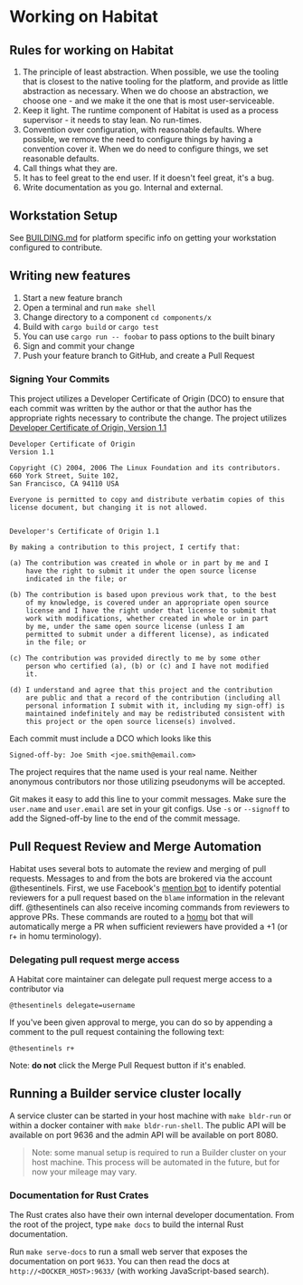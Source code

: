 # Working on Habitat

## Rules for working on Habitat

1. The principle of least abstraction. When possible, we use the tooling that is closest to the native
tooling for the platform, and provide as little abstraction as necessary. When we do choose an abstraction,
we choose one - and we make it the one that is most user-serviceable.
1. Keep it light. The runtime component of Habitat is used as a process supervisor - it needs to stay lean. No run-times.
1. Convention over configuration, with reasonable defaults. Where possible, we remove the need to configure things
by having a convention cover it. When we do need to configure things, we set reasonable defaults.
1. Call things what they are.
1. It has to feel great to the end user. If it doesn't feel great, it's a bug.
1. Write documentation as you go. Internal and external.

## Workstation Setup

See [BUILDING.md](BUILDING.md) for platform specific info on getting your workstation configured to contribute.

## Writing new features

1. Start a new feature branch
1. Open a terminal and run `make shell`
1. Change directory to a component `cd components/x`
1. Build with `cargo build` or `cargo test`
1. You can use `cargo run -- foobar` to pass options to the built binary
1. Sign and commit your change
1. Push your feature branch to GitHub, and create a Pull Request

### Signing Your Commits

This project utilizes a Developer Certificate of Origin (DCO) to ensure that each commit was written by the
author or that the author has the appropriate rights necessary to contribute the change.  The project
utilizes [Developer Certificate of Origin, Version 1.1](http://developercertificate.org/)

```
Developer Certificate of Origin
Version 1.1

Copyright (C) 2004, 2006 The Linux Foundation and its contributors.
660 York Street, Suite 102,
San Francisco, CA 94110 USA

Everyone is permitted to copy and distribute verbatim copies of this
license document, but changing it is not allowed.


Developer's Certificate of Origin 1.1

By making a contribution to this project, I certify that:

(a) The contribution was created in whole or in part by me and I
    have the right to submit it under the open source license
    indicated in the file; or

(b) The contribution is based upon previous work that, to the best
    of my knowledge, is covered under an appropriate open source
    license and I have the right under that license to submit that
    work with modifications, whether created in whole or in part
    by me, under the same open source license (unless I am
    permitted to submit under a different license), as indicated
    in the file; or

(c) The contribution was provided directly to me by some other
    person who certified (a), (b) or (c) and I have not modified
    it.

(d) I understand and agree that this project and the contribution
    are public and that a record of the contribution (including all
    personal information I submit with it, including my sign-off) is
    maintained indefinitely and may be redistributed consistent with
    this project or the open source license(s) involved.
```

Each commit must include a DCO which looks like this

`Signed-off-by: Joe Smith <joe.smith@email.com>`

The project requires that the name used is your real name.  Neither anonymous contributors nor those
utilizing pseudonyms will be accepted.

Git makes it easy to add this line to your commit messages.  Make sure the `user.name` and
`user.email` are set in your git configs.  Use `-s` or `--signoff` to add the Signed-off-by line to
the end of the commit message.

## Pull Request Review and Merge Automation

Habitat uses several bots to automate the review and merging of pull
requests. Messages to and from the bots are brokered via the account
@thesentinels. First, we use Facebook's [mention bot](https://github.com/facebook/mention-bot)
to identify potential reviewers for a pull request based on the `blame`
information in the relevant diff. @thesentinels can also receive
incoming commands from reviewers to approve PRs. These commands are
routed to a [homu](https://github.com/barosl/homu) bot that will
automatically merge a PR when sufficient reviewers have provided a +1
(or r+ in homu terminology).


### Delegating pull request merge access

A Habitat core maintainer can delegate pull request merge access to a contributor via

	@thesentinels delegate=username

If you've been given approval to merge, you can do so by appending a comment to the pull request containing the following text:

	@thesentinels r+

Note: **do not** click the Merge Pull Request button if it's enabled.


## Running a Builder service cluster locally

A service cluster can be started in your host machine with `make bldr-run` or within a docker
container with `make bldr-run-shell`. The public API will be available on port 9636 and the admin
API will be available on port 8080.

> Note: some manual setup is required to run a Builder cluster on your host machine. This process will be automated in the future, but for now your mileage may vary.

### Documentation for Rust Crates

The Rust crates also have their own internal developer documentation. From the root of the project, type `make docs` to build the internal Rust documentation.

Run `make serve-docs` to run a small web server that exposes the documentation
on port `9633`. You can then read the docs at `http://<DOCKER_HOST>:9633/`
(with working JavaScript-based search).
